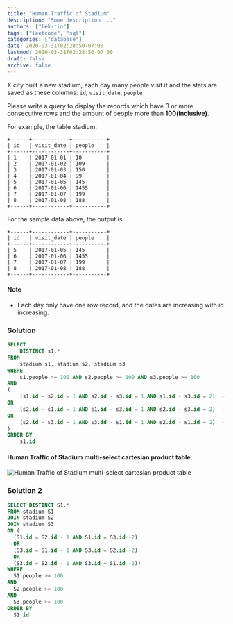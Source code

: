```yaml
---
title: "Human Traffic of Stadium"
description: "Some description ..."
authors: ["lek-tin"]
tags: ["leetcode", "sql"]
categories: ["database"]
date: 2020-03-31T02:28:50-07:00
lastmod: 2020-03-31T02:28:50-07:00
draft: false
archive: false
---
```

X city built a new stadium, each day many people visit it and the stats are saved as these columns: `id`, `visit_date`, `people`  

Please write a query to display the records which have 3 or more consecutive rows and the amount of people more than **100(inclusive)**.  

For example, the table stadium:  

```
+------+------------+-----------+
| id   | visit_date | people    |
+------+------------+-----------+
| 1    | 2017-01-01 | 10        |
| 2    | 2017-01-02 | 109       |
| 3    | 2017-01-03 | 150       |
| 4    | 2017-01-04 | 99        |
| 5    | 2017-01-05 | 145       |
| 6    | 2017-01-06 | 1455      |
| 7    | 2017-01-07 | 199       |
| 8    | 2017-01-08 | 188       |
+------+------------+-----------+
```

For the sample data above, the output is:

```
+------+------------+-----------+
| id   | visit_date | people    |
+------+------------+-----------+
| 5    | 2017-01-05 | 145       |
| 6    | 2017-01-06 | 1455      |
| 7    | 2017-01-07 | 199       |
| 8    | 2017-01-08 | 188       |
+------+------------+-----------+
```

#### Note
- Each day only have one row record, and the dates are increasing with id increasing.

### Solution

```sql
SELECT
    DISTINCT s1.*
FROM
    stadium s1, stadium s2, stadium s3
WHERE
    s1.people >= 100 AND s2.people >= 100 AND s3.people >= 100
AND
(
    (s1.id - s2.id = 1 AND s2.id - s3.id = 1 AND s1.id - s3.id = 2)  -- s1->s2->s3
OR
    (s2.id - s1.id = 1 AND s1.id - s3.id = 1 AND s2.id - s3.id = 2)  -- s2->s1->s3
OR
    (s2.id - s3.id = 1 AND s3.id - s1.id = 1 AND s2.id - s1.id = 2)  -- s2->s3->s1
)
ORDER BY
    s1.id
```

#### Human Traffic of Stadium multi-select cartesian product table:
![Human Traffic of Stadium multi-select cartesian product table](/img/post/human-traffic-of-stadium-multi-select-cartesian-product-table.png)

### Solution 2

```sql
SELECT DISTINCT S1.*
FROM stadium S1
JOIN stadium S2
JOIN stadium S3
ON (
  (S1.id = S2.id - 1 AND S1.id = S3.id -2)
  OR
  (S3.id = S1.id - 1 AND S3.id = S2.id -2)
  OR
  (S3.id = S2.id - 1 AND S3.id = S1.id -2))
WHERE
  S1.people >= 100
AND
  S2.people >= 100
AND
  S3.people >= 100
ORDER BY
  S1.id
```
